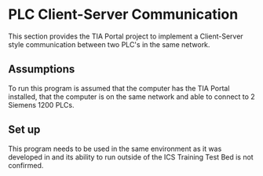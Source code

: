 # PLC Client-Server Communication 
This section provides the TIA Portal project to implement a Client-Server style communication between two PLC's in the same network.

## Assumptions
To run this program is assumed that the computer has the TIA Portal installed, that the computer is on the same network and able to connect to 2 Siemens 1200 PLCs. 

## Set up
This program needs to be used in the same environment as it was developed in and its ability to run outside of the ICS Training Test Bed is not confirmed. 

